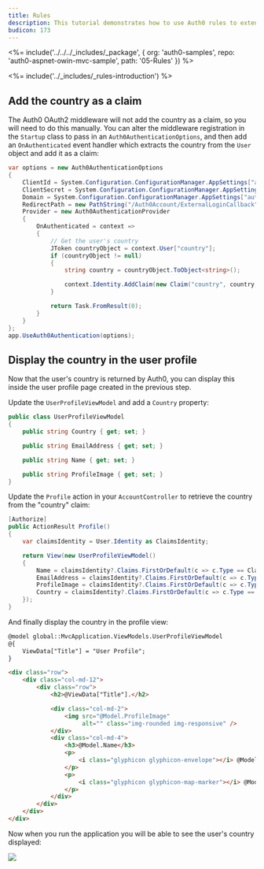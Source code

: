 ```yaml
---
title: Rules
description: This tutorial demonstrates how to use Auth0 rules to extend what Auth0 has to offer.
budicon: 173
---
```


<%= include('../../../_includes/_package', {
  org: 'auth0-samples',
  repo: 'auth0-aspnet-owin-mvc-sample',
  path: '05-Rules'
}) %>

<%= include('../_includes/_rules-introduction') %>

## Add the country as a claim

The Auth0 OAuth2 middleware will not add the country as a claim, so you will need to do this manually. You can alter the middleware registration in the `Startup` class to pass in an `Auth0AuthenticationOptions`, and then add an `OnAuthenticated` event handler which extracts the country from the `User` object and add it as a claim:

```csharp
var options = new Auth0AuthenticationOptions
{
    ClientId = System.Configuration.ConfigurationManager.AppSettings["auth0:ClientId"],
    ClientSecret = System.Configuration.ConfigurationManager.AppSettings["auth0:ClientSecret"],
    Domain = System.Configuration.ConfigurationManager.AppSettings["auth0:Domain"],
    RedirectPath = new PathString("/Auth0Account/ExternalLoginCallback"),
    Provider = new Auth0AuthenticationProvider
    {
        OnAuthenticated = context =>
        {
            // Get the user's country
            JToken countryObject = context.User["country"];
            if (countryObject != null)
            {
                string country = countryObject.ToObject<string>();

                context.Identity.AddClaim(new Claim("country", country, ClaimValueTypes.String, context.Connection));
            }

            return Task.FromResult(0);
        }
    }
};
app.UseAuth0Authentication(options);
```

## Display the country in the user profile

Now that the user's country is returned by Auth0, you can display this inside the user profile page created in the previous step.

Update the `UserProfileViewModel` and add a `Country` property:

```csharp
public class UserProfileViewModel
{
    public string Country { get; set; }

    public string EmailAddress { get; set; }

    public string Name { get; set; }

    public string ProfileImage { get; set; }
}
```

Update the `Profile` action in your `AccountController` to retrieve the country from the "country" claim:

```csharp
[Authorize]
public ActionResult Profile()
{
    var claimsIdentity = User.Identity as ClaimsIdentity;

    return View(new UserProfileViewModel()
    {
        Name = claimsIdentity?.Claims.FirstOrDefault(c => c.Type == ClaimTypes.Name)?.Value,
        EmailAddress = claimsIdentity?.Claims.FirstOrDefault(c => c.Type == ClaimTypes.Email)?.Value,
        ProfileImage = claimsIdentity?.Claims.FirstOrDefault(c => c.Type == "picture")?.Value,
        Country = claimsIdentity?.Claims.FirstOrDefault(c => c.Type == "country")?.Value
    });
}
```

And finally display the country in the profile view:

```html
@model global::MvcApplication.ViewModels.UserProfileViewModel
@{
    ViewData["Title"] = "User Profile";
}

<div class="row">
    <div class="col-md-12">
        <div class="row">
            <h2>@ViewData["Title"].</h2>

            <div class="col-md-2">
                <img src="@Model.ProfileImage"
                     alt="" class="img-rounded img-responsive" />
            </div>
            <div class="col-md-4">
                <h3>@Model.Name</h3>
                <p>
                    <i class="glyphicon glyphicon-envelope"></i> @Model.EmailAddress
                </p>
                <p>
                    <i class="glyphicon glyphicon-map-marker"></i> @Model.Country
                </p>
            </div>
        </div>
    </div>
</div>
```

Now when you run the application you will be able to see the user's country displayed:

![](/media/articles/server-platforms/aspnet-owin/user-profile-country.png)
